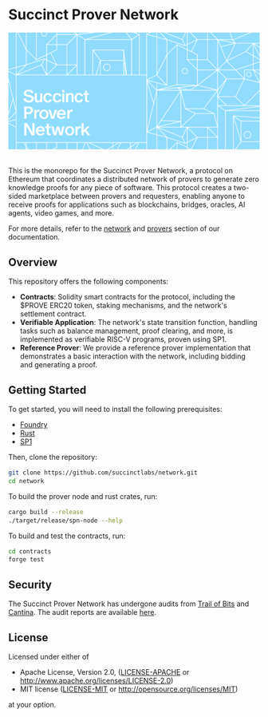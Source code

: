 # Succinct Prover Network

<div>
  <img src=".github/assets/image.png" alt="Succinct Banner" />
  &nbsp;
</div>

This is the monorepo for the Succinct Prover Network, a protocol on Ethereum that coordinates a distributed network of provers to generate zero knowledge proofs for any piece of software. This protocol creates a two-sided marketplace between provers and requesters, enabling anyone to receive proofs for applications such as blockchains, bridges, oracles, AI agents, video games, and more.

For more details, refer to the [network](https://docs.succinct.xyz/docs/network/introduction) and [provers](https://docs.succinct.xyz/docs/provers/introduction) section of our documentation.

## Overview

This repository offers the following components:

- **Contracts**: Solidity smart contracts for the protocol, including the $PROVE ERC20 token,
staking mechanisms, and the network's settlement contract.
- **Verifiable Application**: The network's state transition function, handling tasks such as balance
management, proof clearing, and more, is implemented as verifiable RISC-V programs, proven using SP1.
- **Reference Prover**: We provide a reference prover implementation that demonstrates a basic
interaction with the network, including bidding and generating a proof.

## Getting Started

To get started, you will need to install the following prerequisites:

- [Foundry](https://book.getfoundry.sh/)
- [Rust](https://www.rust-lang.org/tools/install)
- [SP1](https://docs.succinct.xyz/docs/sp1/getting-started/install)

Then, clone the repository:

```bash
git clone https://github.com/succinctlabs/network.git
cd network
```

To build the prover node and rust crates, run:

```bash
cargo build --release
./target/release/spn-node --help
```

To build and test the contracts, run:

```bash
cd contracts
forge test
```

## Security

The Succinct Prover Network has undergone audits from [Trail of Bits](https://www.trailofbits.com/) and [Cantina](https://cantina.xyz/). The audit reports are available [here](./audits).

## License

Licensed under either of

- Apache License, Version 2.0, ([LICENSE-APACHE](LICENSE-APACHE) or <http://www.apache.org/licenses/LICENSE-2.0>)
- MIT license ([LICENSE-MIT](LICENSE-MIT) or <http://opensource.org/licenses/MIT>)

at your option.
